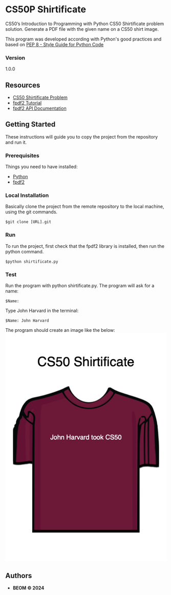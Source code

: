 # CS50P Shirtificate
CS50’s Introduction to Programming with Python CS50 Shirtificate problem solution.
Generate a PDF file with the given name on a CS50 shirt image.

This program was developed according with Python's good practices and based on [PEP 8 - Style Guide for Python Code](https://peps.python.org/pep-0008/)

### Version
1.0.0


## Resources
* [CS50 Shirtificate Problem](https://cs50.harvard.edu/python/2022/psets/8/shirtificate/#cs50-shirtificate)
* [fpdf2 Tutorial](https://py-pdf.github.io/fpdf2/Tutorial.html)
* [fpdf2 API Documentation](https://py-pdf.github.io/fpdf2/fpdf/)


## Getting Started

These instructions will guide you to copy the project from the repository and run it.

### Prerequisites

Things you need to have installed:
* [Python](https://docs.python.org/3/using/unix.html#getting-and-installing-the-latest-version-of-python)
* [fpdf2](https://pypi.org/project/fpdf2/)

### Local Installation

Basically clone the project from the remote repository to the local machine, using the git commands.

```
$git clone [URL].git
```

### Run
To run the project, first check that the fpdf2 library is installed, then run the python command.
```
$python shirtificate.py
```

### Test
Run the program with python shirtificate.py. The program will ask for a name:
```
$Name:
```

Type John Harvard in the terminal:
```
$Name: John Harvard 
```

The program should create an image like the below:
![shirtificate image](./jharvard.png)

## Authors

* **BEOM &copy; 2024**
